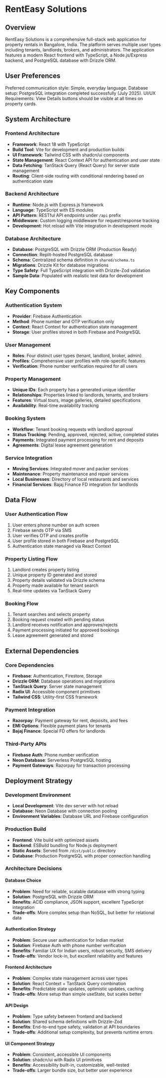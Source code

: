 # RentEasy Solutions

## Overview

RentEasy Solutions is a comprehensive full-stack web application for property rentals in Bangalore, India. The platform serves multiple user types including tenants, landlords, brokers, and administrators. The application features a modern React frontend with TypeScript, a Node.js/Express backend, and PostgreSQL database with Drizzle ORM.

## User Preferences

Preferred communication style: Simple, everyday language.
Database setup: PostgreSQL integration completed successfully (July 2025).
UI/UX Requirements: View Details buttons should be visible at all times on property cards.

## System Architecture

### Frontend Architecture
- **Framework**: React 18 with TypeScript
- **Build Tool**: Vite for development and production builds
- **UI Framework**: Tailwind CSS with shadcn/ui components
- **State Management**: React Context API for authentication and user state
- **Data Fetching**: TanStack Query (React Query) for server state management
- **Routing**: Client-side routing with conditional rendering based on authentication state

### Backend Architecture
- **Runtime**: Node.js with Express.js framework
- **Language**: TypeScript with ES modules
- **API Pattern**: RESTful API endpoints under `/api` prefix
- **Middleware**: Custom logging middleware for request/response tracking
- **Development**: Hot reload with Vite integration in development mode

### Database Architecture
- **Database**: PostgreSQL with Drizzle ORM (Production Ready)
- **Connection**: Replit-hosted PostgreSQL database
- **Schema**: Centralized schema definition in `shared/schema.ts`
- **Migrations**: Drizzle Kit for database migrations
- **Type Safety**: Full TypeScript integration with Drizzle-Zod validation
- **Sample Data**: Populated with realistic test data for development

## Key Components

### Authentication System
- **Provider**: Firebase Authentication
- **Method**: Phone number and OTP verification only
- **Context**: React Context for authentication state management
- **Storage**: User profiles stored in both Firebase and PostgreSQL

### User Management
- **Roles**: Four distinct user types (tenant, landlord, broker, admin)
- **Profiles**: Comprehensive user profiles with role-specific features
- **Verification**: Phone number verification required for all users

### Property Management
- **Unique IDs**: Each property has a generated unique identifier
- **Relationships**: Properties linked to landlords, tenants, and brokers
- **Features**: Virtual tours, image galleries, detailed specifications
- **Availability**: Real-time availability tracking

### Booking System
- **Workflow**: Tenant booking requests with landlord approval
- **Status Tracking**: Pending, approved, rejected, active, completed states
- **Payments**: Integrated payment processing for rent and deposits
- **Agreements**: Digital lease agreement generation

### Service Integration
- **Moving Services**: Integrated mover and packer services
- **Maintenance**: Property maintenance and repair services
- **Local Businesses**: Directory of local restaurants and services
- **Financial Services**: Bajaj Finance FD integration for landlords

## Data Flow

### User Authentication Flow
1. User enters phone number on auth screen
2. Firebase sends OTP via SMS
3. User verifies OTP and creates profile
4. User profile stored in both Firebase and PostgreSQL
5. Authentication state managed via React Context

### Property Listing Flow
1. Landlord creates property listing
2. Unique property ID generated and stored
3. Property details validated via Drizzle schema
4. Property made available for tenant search
5. Real-time updates via TanStack Query

### Booking Flow
1. Tenant searches and selects property
2. Booking request created with pending status
3. Landlord receives notification and approves/rejects
4. Payment processing initiated for approved bookings
5. Lease agreement generated and stored

## External Dependencies

### Core Dependencies
- **Firebase**: Authentication, Firestore, Storage
- **Drizzle ORM**: Database operations and migrations
- **TanStack Query**: Server state management
- **Radix UI**: Accessible component primitives
- **Tailwind CSS**: Utility-first CSS framework

### Payment Integration
- **Razorpay**: Payment gateway for rent, deposits, and fees
- **EMI Options**: Flexible payment plans for tenants
- **Bajaj Finance**: Special FD offers for landlords

### Third-Party APIs
- **Firebase Auth**: Phone number verification
- **Neon Database**: Serverless PostgreSQL hosting
- **Payment Gateways**: Razorpay for transaction processing

## Deployment Strategy

### Development Environment
- **Local Development**: Vite dev server with hot reload
- **Database**: Neon Database with connection pooling
- **Environment Variables**: Database URL and Firebase configuration

### Production Build
- **Frontend**: Vite build with optimized assets
- **Backend**: ESBuild bundling for Node.js deployment
- **Static Assets**: Served from `/dist/public` directory
- **Database**: Production PostgreSQL with proper connection handling

### Architecture Decisions

#### Database Choice
- **Problem**: Need for reliable, scalable database with strong typing
- **Solution**: PostgreSQL with Drizzle ORM
- **Benefits**: ACID compliance, JSON support, excellent TypeScript integration
- **Trade-offs**: More complex setup than NoSQL, but better for relational data

#### Authentication Strategy
- **Problem**: Secure user authentication for Indian market
- **Solution**: Firebase Auth with phone number verification
- **Benefits**: Familiar UX for Indian users, robust security, SMS delivery
- **Trade-offs**: Vendor lock-in, but excellent reliability and features

#### Frontend Architecture
- **Problem**: Complex state management across user types
- **Solution**: React Context + TanStack Query combination
- **Benefits**: Predictable state updates, optimistic updates, caching
- **Trade-offs**: More setup than simple useState, but scales better

#### API Design
- **Problem**: Type safety between frontend and backend
- **Solution**: Shared schema definitions with Drizzle-Zod
- **Benefits**: End-to-end type safety, validation at API boundaries
- **Trade-offs**: Additional setup complexity, but prevents runtime errors

#### UI Component Strategy
- **Problem**: Consistent, accessible UI components
- **Solution**: shadcn/ui with Radix UI primitives
- **Benefits**: Accessibility built-in, customizable, well-tested
- **Trade-offs**: Larger bundle size, but better user experience